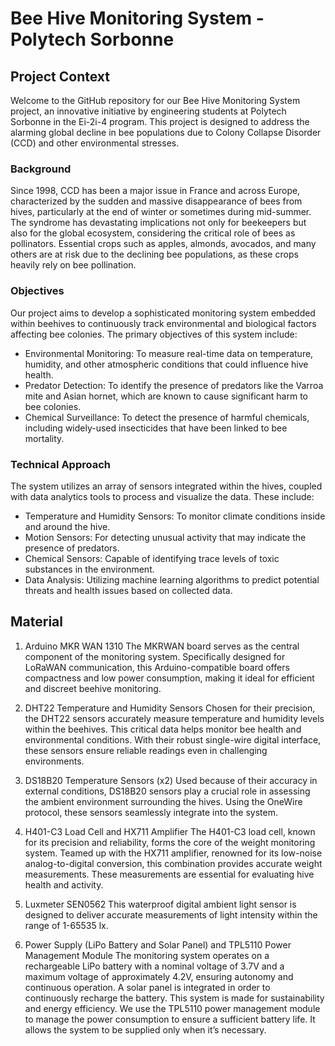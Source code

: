 # Bee Hive Monitoring System - Polytech Sorbonne

## Project Context

Welcome to the GitHub repository for our Bee Hive Monitoring System project, an innovative initiative by engineering students at Polytech Sorbonne in the Ei-2i-4 program. This project is designed to address the alarming global decline in bee populations due to Colony Collapse Disorder (CCD) and other environmental stresses.

### Background

Since 1998, CCD has been a major issue in France and across Europe, characterized by the sudden and massive disappearance of bees from hives, particularly at the end of winter or sometimes during mid-summer. The syndrome has devastating implications not only for beekeepers but also for the global ecosystem, considering the critical role of bees as pollinators. Essential crops such as apples, almonds, avocados, and many others are at risk due to the declining bee populations, as these crops heavily rely on bee pollination.

### Objectives

Our project aims to develop a sophisticated monitoring system embedded within beehives to continuously track environmental and biological factors affecting bee colonies. The primary objectives of this system include:

- Environmental Monitoring: To measure real-time data on temperature, humidity, and other atmospheric conditions that could influence hive health.
- Predator Detection: To identify the presence of predators like the Varroa mite and Asian hornet, which are known to cause significant harm to bee colonies.
- Chemical Surveillance: To detect the presence of harmful chemicals, including widely-used insecticides that have been linked to bee mortality.

### Technical Approach

The system utilizes an array of sensors integrated within the hives, coupled with data analytics tools to process and visualize the data. These include:

- Temperature and Humidity Sensors: To monitor climate conditions inside and around the hive.
- Motion Sensors: For detecting unusual activity that may indicate the presence of predators.
- Chemical Sensors: Capable of identifying trace levels of toxic substances in the environment.
- Data Analysis: Utilizing machine learning algorithms to predict potential threats and health issues based on collected data.

## Material

1. Arduino MKR WAN 1310 
The MKRWAN board serves as the central component of the monitoring system. Specifically designed for LoRaWAN communication, this Arduino-compatible board offers compactness and low power consumption, making it ideal for efficient and discreet beehive monitoring.

2. DHT22 Temperature and Humidity Sensors
Chosen for their precision, the DHT22 sensors accurately measure temperature and humidity levels within the beehives. This critical data helps monitor bee health and environmental conditions. With their robust single-wire digital interface, these sensors ensure reliable readings even in challenging environments.

3. DS18B20 Temperature Sensors (x2)
Used because of their accuracy in external conditions, DS18B20 sensors play a crucial role in assessing the ambient environment surrounding the hives. Using the OneWire protocol, these sensors seamlessly integrate into the system.

4. H401-C3 Load Cell and HX711 Amplifier
The H401-C3 load cell, known for its precision and reliability, forms the core of the weight monitoring system. Teamed up with the HX711 amplifier, renowned for its low-noise analog-to-digital conversion, this combination provides accurate weight measurements. These measurements are essential for evaluating hive health and activity.

5. Luxmeter SEN0562
This waterproof digital ambient light sensor is designed to deliver accurate measurements of light intensity within the range of 1-65535 lx.

6. Power Supply (LiPo Battery and Solar Panel) and TPL5110 Power Management Module
The monitoring system operates on a rechargeable LiPo battery with a nominal voltage of 3.7V and a maximum voltage of approximately 4.2V, ensuring autonomy and continuous operation. A solar panel is integrated in order to continuously recharge the battery. This system is made for sustainability and energy efficiency. 
We use the TPL5110 power management module to manage the power consumption to ensure a sufficient battery life. It allows the system to be supplied only when it’s necessary.

